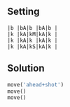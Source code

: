 Setting
-------

```
|b |bA|b |bA|b |
|k |kA|kM|kA|k |
|k |kA|k |kA|k |
|k |kA|kS|kA|k |
```

Solution
--------

```python
move('ahead+shot')
move()
move()
```

